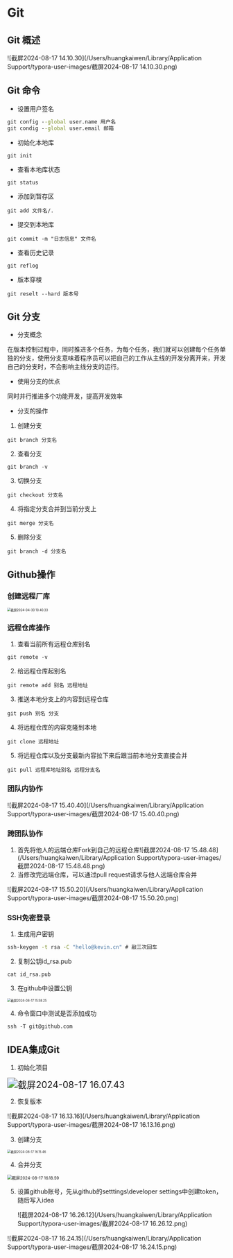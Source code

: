 # Git

## Git 概述

![截屏2024-08-17 14.10.30](/Users/huangkaiwen/Library/Application Support/typora-user-images/截屏2024-08-17 14.10.30.png)

## Git 命令

- 设置用户签名

```cmd
git config --global user.name 用户名
git condig --global user.email 邮箱
```

- 初始化本地库

```
git init
```

- 查看本地库状态

```
git status
```

- 添加到暂存区

```
git add 文件名/.
```

- 提交到本地库

```
git commit -m "日志信息" 文件名
```

- 查看历史记录

```
git reflog
```

- 版本穿梭

```
git reselt --hard 版本号
```

## Git 分支

- 分支概念

在版本控制过程中，同时推进多个任务，为每个任务，我们就可以创建每个任务单独的分支，使用分支意味着程序员可以把自己的工作从主线的开发分离开来，开发自己的分支时，不会影响主线分支的运行。

- 使用分支的优点

同时并行推进多个功能开发，提高开发效率

- 分支的操作

1. 创建分支

```
git branch 分支名
```

2. 查看分支

```
git branch -v
```

3. 切换分支

```
git checkout 分支名
```

4. 将指定分支合并到当前分支上

```
git merge 分支名
```

5. 删除分支

```
git branch -d 分支名
```

## Github操作

### 创建远程厂库

<img src="/Users/huangkaiwen/Library/Application Support/typora-user-images/截屏2024-04-30 10.40.33.png" alt="截屏2024-04-30 10.40.33" style="zoom:50%;" />

### 远程仓库操作

1. 查看当前所有远程仓库别名

```
git remote -v
```

2. 给远程仓库起别名

```
git remote add 别名 远程地址
```

3. 推送本地分支上的内容到远程仓库

```
git push 别名 分支
```

4. 将远程仓库的内容克隆到本地

```
git clone 远程地址
```

5. 将远程仓库以及分支最新内容拉下来后跟当前本地分支直接合并

```
git pull 远程库地址别名 远程分支名
```

### 团队内协作

![截屏2024-08-17 15.40.40](/Users/huangkaiwen/Library/Application Support/typora-user-images/截屏2024-08-17 15.40.40.png)

### **跨团队协作**

1. 首先将他人的远端仓库Fork到自己的远程仓库![截屏2024-08-17 15.48.48](/Users/huangkaiwen/Library/Application Support/typora-user-images/截屏2024-08-17 15.48.48.png)
2. 当修改完远端仓库，可以通过pull request请求与他人远端仓库合并

![截屏2024-08-17 15.50.20](/Users/huangkaiwen/Library/Application Support/typora-user-images/截屏2024-08-17 15.50.20.png)

### SSH免密登录

1. 生成用户密钥

```cmd
ssh-keygen -t rsa -C "hello@kevin.cn" # 敲三次回车
```

2. 复制公钥id_rsa.pub

```
cat id_rsa.pub
```

3. 在github中设置公钥

<img src="/Users/huangkaiwen/Library/Application Support/typora-user-images/截屏2024-08-17 15.58.25.png" alt="截屏2024-08-17 15.58.25" style="zoom: 50%;" />

4. 命令窗口中测试是否添加成功

```
ssh -T git@github.com
```

## IDEA集成Git

1. 初始化项目

<img src="/Users/huangkaiwen/Library/Application Support/typora-user-images/截屏2024-08-17 16.07.43.png" alt="截屏2024-08-17 16.07.43" style="zoom: 150%;" />

2. 恢复版本

![截屏2024-08-17 16.13.16](/Users/huangkaiwen/Library/Application Support/typora-user-images/截屏2024-08-17 16.13.16.png)

3. 创建分支

<img src="/Users/huangkaiwen/Library/Application Support/typora-user-images/截屏2024-08-17 16.15.46.png" alt="截屏2024-08-17 16.15.46" style="zoom: 50%;" />

4. 合并分支

<img src="/Users/huangkaiwen/Library/Application Support/typora-user-images/截屏2024-08-17 16.18.59.png" alt="截屏2024-08-17 16.18.59" style="zoom: 67%;" />

5. 设置github账号，先从github的setttings\developer settings中创建token，随后写入idea

   ![截屏2024-08-17 16.26.12](/Users/huangkaiwen/Library/Application Support/typora-user-images/截屏2024-08-17 16.26.12.png)

![截屏2024-08-17 16.24.15](/Users/huangkaiwen/Library/Application Support/typora-user-images/截屏2024-08-17 16.24.15.png)